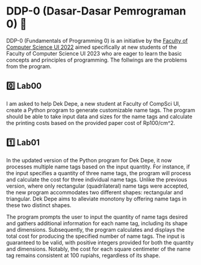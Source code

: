 
# DDP-0 (Dasar-Dasar Pemrograman 0) 🤖
DDP-0 (Fundamentals of Programming 0) is an initiative by the [Faculty of Computer Science UI 2022](https://www.instagram.com/anak_apollo/) aimed specifically at new students of the Faculty of Computer Science UI 2023 who are eager to learn the basic concepts and principles of programming. The follwings are the problems from the program.

## 0️⃣ Lab00
I am asked to help Dek Depe, a new student at Faculty of CompSci UI, create a Python program to generate customizable name tags. The program should be able to take input data and sizes for the name tags and calculate the printing costs based on the provided paper cost of Rp100/cm^2.

## 1️⃣ Lab01
In the updated version of the Python program for Dek Depe, it now processes multiple name tags based on the input quantity. For instance, if the input specifies a quantity of three name tags, the program will process and calculate the cost for three individual name tags. Unlike the previous version, where only rectangular (quadrilateral) name tags were accepted, the new program accommodates two different shapes: rectangular and triangular. Dek Depe aims to alleviate monotony by offering name tags in these two distinct shapes.

The program prompts the user to input the quantity of name tags desired and gathers additional information for each name tag, including its shape and dimensions. Subsequently, the program calculates and displays the total cost for producing the specified number of name tags. The input is guaranteed to be valid, with positive integers provided for both the quantity and dimensions. Notably, the cost for each square centimeter of the name tag remains consistent at 100 rupiahs, regardless of its shape.
